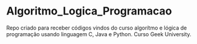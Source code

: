 # Algoritmo_Logica_Programacao
Repo criado para receber códigos vindos do curso algorítmo e lógica de programação usando linguagem C, Java e Python. 
Curso Geek University.

